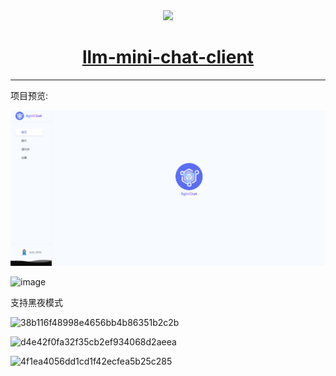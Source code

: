 <div align="center">
   <img src="https://github.com/user-attachments/assets/5f6b9aac-7407-4531-a9a5-a83a49ac70d4"> 
   <h1><a href="#">llm-mini-chat-client</a></h1>
</div>

---

项目预览:

![img.png](public/img.png)

![image](https://github.com/user-attachments/assets/0ac18277-fc47-4ae7-abb1-66e62e2c8988)

支持黑夜模式

![38b116f48998e4656bb4b86351b2c2b](https://github.com/user-attachments/assets/9da59199-77f3-4d50-aaee-7445a1b67fd9)

![d4e42f0fa32f35cb2ef934068d2aeea](https://github.com/user-attachments/assets/7c57c6ef-eaa0-4830-b932-a9dfb96140aa)

![4f1ea4056dd1cd1f42ecfea5b25c285](https://github.com/user-attachments/assets/8a571768-fdeb-4712-a718-47588e0158c9)

